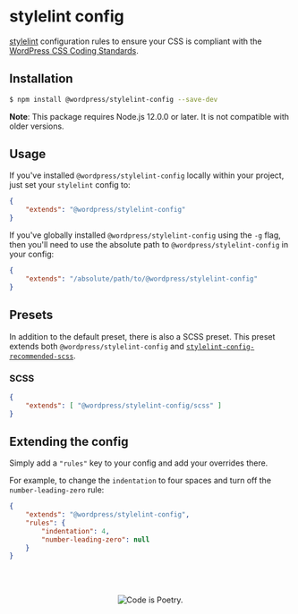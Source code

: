 # stylelint config

[stylelint](https://stylelint.io/) configuration rules to ensure your CSS is compliant with the [WordPress CSS Coding Standards](https://developer.wordpress.org/coding-standards/wordpress-coding-standards/css/).

## Installation

```bash
$ npm install @wordpress/stylelint-config --save-dev
```

**Note**: This package requires Node.js 12.0.0 or later. It is not compatible with older versions.

## Usage

If you've installed `@wordpress/stylelint-config` locally within your project, just set your `stylelint` config to:

```json
{
	"extends": "@wordpress/stylelint-config"
}
```

If you've globally installed `@wordpress/stylelint-config` using the `-g` flag, then you'll need to use the absolute path to `@wordpress/stylelint-config` in your config:

```json
{
	"extends": "/absolute/path/to/@wordpress/stylelint-config"
}
```

## Presets

In addition to the default preset, there is also a SCSS preset. This preset extends both `@wordpress/stylelint-config` and [`stylelint-config-recommended-scss`](https://github.com/kristerkari/stylelint-config-recommended-scss).

### SCSS

```json
{
	"extends": [ "@wordpress/stylelint-config/scss" ]
}
```

## Extending the config

Simply add a `"rules"` key to your config and add your overrides there.

For example, to change the `indentation` to four spaces and turn off the `number-leading-zero` rule:

```json
{
	"extends": "@wordpress/stylelint-config",
	"rules": {
		"indentation": 4,
		"number-leading-zero": null
	}
}
```

<br/><br/><p align="center"><img src="https://s.w.org/style/images/codeispoetry.png?1" alt="Code is Poetry." /></p>
